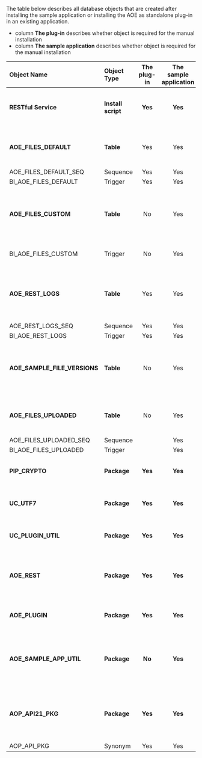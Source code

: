 The table below describes all database objects that are created after installing the sample application or installing the AOE as standalone plug-in in an existing application. 

- column **The plug-in** describes whether object is required for the manual installation
- column **The sample application** describes whether object is required for the manual installation

| Object Name                  | Object Type        | The plug-in | The sample application | Description                                                  |
| :--------------------------- | :----------------- | :---------: | :--------------------: | :----------------------------------------------------------- |
| **RESTful  Service**         | **Install script** |   **Yes**   |        **Yes**         | **The RESTful Service is used to handle all AOE host server requests to load,  create and update documents.** |
| **AOE_FILES_DEFAULT**        | **Table**          |     Yes     |          Yes           | **The table is used to store document content when a developer doesn’t provide custom table.** |
| AOE_FILES_DEFAULT_SEQ        | Sequence           |     Yes     |          Yes           |                                                              |
| BI_AOE_FILES_DEFAULT         | Trigger            |     Yes     |          Yes           |                                                              |
| **AOE_FILES_CUSTOM**         | **Table**          |     No      |          Yes           | **The table is used by the plug-in sample application in order to showcase the  usage of the plug-in attribute Settings \ Custom Table.** |
| BI_AOE_FILES_CUSTOM          | Trigger            |     No      |          Yes           | The trigger is  using sequence BI_AOE_FILES_DEFAULT.         |
| **AOE_REST_LOGS**            | **Table**          |     Yes     |          Yes           | The table is used by the plug-in REST service to log information about  requests performed by AOE host server to load and update document content. |
| AOE_REST_LOGS_SEQ            | Sequence           |     Yes     |          Yes           |                                                              |
| BI_AOE_REST_LOGS             | Trigger            |     Yes     |          Yes           |                                                              |
| **AOE_SAMPLE_FILE_VERSIONS** | **Table**          |     No      |          Yes           | **The table is used by the plug-in sample application in order to showcase the  usage of the plug-in callbacks to implement custom document versioning.** |
| **AOE_FILES_UPLOADED**       | **Table**          |     No      |          Yes           | **The table is used by the plug-in sample application to allow uploading  end-users documents.** |
| AOE_FILES_UPLOADED_SEQ       | Sequence           |             |          Yes           |                                                              |
| BI_AOE_FILES_UPLOADED        | Trigger            |             |          Yes           |                                                              |
| **PIP_CRYPTO**               | **Package**        |   **Yes**   |        **Yes**         | **The package is used by the plug-in to secure the plug-in access token.** |
| **UC_UTF7**                  | **Package**        |   **Yes**   |        **Yes**         | **The package is used by the plug-in to decode documents filenames from UTF7 to  UTF8.** |
| **UC_PLUGIN_UTIL**           | **Package**        |   **Yes**   |        **Yes**         | **The package is used by the plug-in to evaluate APEX regions read-only state.** |
| **AOE_REST**                 | **Package**        |   **Yes**   |        **Yes**         | **The package is used by the plug-in RESTful Service handlers to handle  requests performed by the AOE host server.** |
| **AOE_PLUGIN**               | **Package**        |   **Yes**   |        **Yes**         | **The plug-in package implementing region-type plug-in for Oracle APEX  application.** |
| **AOE_SAMPLE_APP_UTIL**      | **Package**        |   **No**    |        **Yes**         | **The package is used by the plug-in sample application to handle sample  application page processes and implement custom callbacks.** |
| **AOP_API21_PKG**            | **Package**        |   **Yes**   |        **Yes**         | **The APEX Office Print package is used by the plug-in sample application to  showcase the integration of AOP and AOE.** |
| AOP_API_PKG                  | Synonym            |     Yes     |          Yes           |                                                              |
